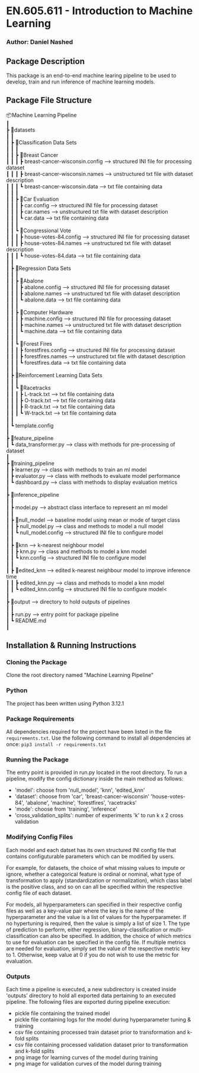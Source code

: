 # EN.605.611 - Introduction to Machine Learning
### Author: Daniel Nashed

## Package Description
This package is an end-to-end machine learing pipeline to be used to develop, train and run inference of machine learning models.

## Package File Structure

📦Machine Learning Pipeline<br>
 ┃ <br>
 ┣ 📂datasets<br>
 ┃ ┃ <br>
 ┃ ┣ 📂Classification Data Sets<br>
 ┃ ┃ ┃ <br>
 ┃ ┃ ┣ 📂Breast Cancer<br>
 ┃ ┃ ┃ ┣ breast-cancer-wisconsin.config --> structured INI file for processing dataset<br> 
 ┃ ┃ ┃ ┣ breast-cancer-wisconsin.names --> unstructured txt file with dataset description<br>
 ┃ ┃ ┃ ┗ breast-cancer-wisconsin.data --> txt file containing data<br>
 ┃ ┃ ┃ <br>
 ┃ ┃ ┣ 📂Car Evaluation<br>
 ┃ ┃ ┃ ┣ car.config --> structured INI file for processing dataset<br> 
 ┃ ┃ ┃ ┣ car.names --> unstructured txt file with dataset description<br>
 ┃ ┃ ┃ ┗ car.data --> txt file containing data<br>
 ┃ ┃ ┃ <br>
 ┃ ┃ ┗ 📂Congressional Vote<br>
 ┃ ┃ ┃ ┣ house-votes-84.config --> structured INI file for processing dataset<br> 
 ┃ ┃ ┃ ┣ house-votes-84.names --> unstructured txt file with dataset description<br>
 ┃ ┃ ┃ ┗ house-votes-84.data --> txt file containing data<br>
 ┃ ┃ <br>
 ┃ ┣ 📂Regression Data Sets<br>
 ┃ ┃ ┃ <br>
 ┃ ┃ ┣ 📂Abalone<br>
 ┃ ┃ ┃ ┣ abalone.config  --> structured INI file for processing dataset<br>
 ┃ ┃ ┃ ┣ abalone.names --> unstructured txt file with dataset description<br>
 ┃ ┃ ┃ ┗ abalone.data --> txt file containing data<br>
 ┃ ┃ ┃ <br>
 ┃ ┃ ┣ 📂Computer Hardware<br>
 ┃ ┃ ┃ ┣ machine.config --> structured INI file for processing dataset<br> 
 ┃ ┃ ┃ ┣ machine.names --> unstructured txt file with dataset description<br>
 ┃ ┃ ┃ ┗ machine.data --> txt file containing data<br>
 ┃ ┃ ┃ <br>
 ┃ ┃ ┗ 📂Forest Fires<br>
 ┃ ┃ ┃ ┣ forestfires.config --> structured INI file for processing dataset<br> 
 ┃ ┃ ┃ ┣ forestfires.names --> unstructured txt file with dataset description<br>
 ┃ ┃ ┃ ┗ forestfires.data --> txt file containing data<br>
 ┃ ┃ ┃ <br>
 ┃ ┣ 📂Reinforcement Learning Data Sets<br>
 ┃ ┃ ┃ <br>
 ┃ ┃ ┗ 📂Racetracks<br>
 ┃ ┃ ┃ ┣ L-track.txt --> txt file containing data<br>
 ┃ ┃ ┃ ┣ O-track.txt --> txt file containing data<br>
 ┃ ┃ ┃ ┣ R-track.txt --> txt file containing data<br>
 ┃ ┃ ┃ ┗ W-track.txt --> txt file containing data<br>
 ┃ ┃ <br>
 ┃ ┗ template.config<br>
 ┃<br>
 ┣ 📂feature_pipeline<br>
 ┃ ┗ data_transformer.py --> class with methods for pre-processing of dataset<br>
 ┃ <br>
 ┣ 📂training_pipeline<br>
 ┃ ┣ learner.py --> class with methods to train an ml model<br>
 ┃ ┣ evaluator.py --> class with methods to evaluate model performance<br>
 ┃ ┗ dashboard.py --> class with methods to display evaluation metrics<br>
 ┃ <br>
 ┣ 📂inference_pipeline <br>
 ┃ ┃ <br>
 ┃ ┣ model.py --> abstract class interface to represent an ml model<br>
 ┃ ┃ <br>
 ┃ ┣ 📂null_model --> baseline model using mean or mode of target class<br>
 ┃ ┃ ┣ null_model.py --> class and methods to model a null model<br>
 ┃ ┃ ┗ null_model.config --> structured INI file to configure model<br>
 ┃ ┃ <br>
 ┃ ┣ 📂knn --> k-nearest neighbour model<br>
 ┃ ┃ ┣ knn.py --> class and methods to model a knn model<br>
 ┃ ┃ ┗ knn.config --> structured INI file to configure model<br>
 ┃ ┃ <br>
 ┃ ┣ 📂edited_knn --> edited k-nearest neighbour model to improve inference time<br>
 ┃ ┃ ┣ edited_knn.py --> class and methods to model a knn model<br>
 ┃ ┃ ┗ edited_knn.config --> structured INI file to configure model<<br>
 ┃ <br>
 ┣ 📂output --> directory to hold outputs of pipelines<br>
 ┃ ┃ <br>
 ┃ ┣ run.py --> entry point for package pipeline<br>
 ┃ ┗ README.md<br>
 ┃<br>

## Installation & Running Instructions
### Cloning the Package
Clone the root directory named "Machine Learning Pipeline"

### Python
The project has been written using Python 3.12.1

### Package Requirements
All dependencies required for the project have been listed in the file `requirements.txt`. Use the following command to install all dependencies at once: 
`pip3 install -r requirements.txt` 

### Running the Package
The entry point is provided in run.py located in the root directory. To run a pipeline, modify the config dictionary inside the main method as follows:

- 'model': choose from 'null_model', 'knn', 'edited_knn'
- 'dataset': choose from 'car', 'breast-cancer-wisconsin' 'house-votes-84', 'abalone',  'machine', 'forestfires', 'racetracks'
- 'mode': choose from 'training', 'inference'
- 'cross_validation_splits': number of experiments 'k' to run k x 2 cross validation

### Modifying Config Files
Each model and each datset has its own structured INI config file that contains configuturable parameters which can be modified by users. 

For example, for datasets, the choice of what missing values to impute or ignore, whether a categorical feature is ordinal or nominal, what type of transformation to apply (standardization or normalization), which class label is the positive class, and so on can all be specified within the respective config file of each dataset. 

For models, all hyperparameters can specified in their respective config files as well as a key-value pair where the key is the name of the hyperparameter and the value is a list of values for the hyperparameter. If no hypertuning is required, then the value is simply a list of size 1. The type of prediction to perform, either regression, binary-classification or multi-classification can also be specified. In addition, the choice of which metrics to use for evaluation can be specified in the config file. If multiple metrics are needed for evaluation, simply set the value of the respective metric key to 1. Otherwise, keep value at 0 if you do not wish to use the metric for evaluation.


### Outputs
Each time a pipeline is executed, a new subdirectory is created inside 'outputs' directory to hold all exported data pertaining to an executed pipeline. The following files are exported during pipeline execution:

- pickle file containing the trained model 
- pickle file containing logs for the model during hyperparameter tuning & training
- csv file containing processed train dataset prior to transformation and k-fold splits
- csv file containing processed validation dataset prior to transformation and k-fold splits
- png image for learning curves of the model during training 
- png image for validation curves of the model during training